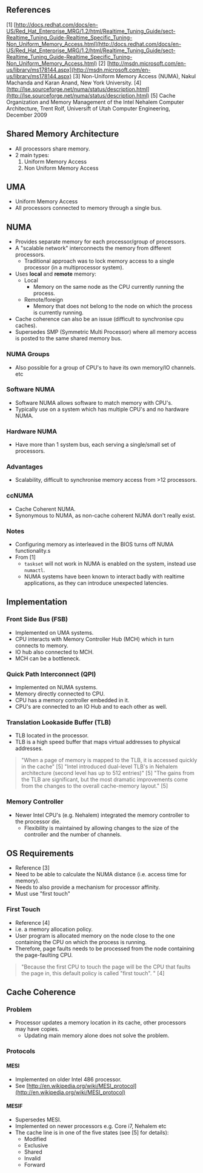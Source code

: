 <!--
Categories:
  - cpu
  - linux
Tags:
  - memory
  - uma
  - numa
-->

## References ##

[1]   [http://docs.redhat.com/docs/en-US/Red_Hat_Enterprise_MRG/1.2/html/Realtime_Tuning_Guide/sect-Realtime_Tuning_Guide-Realtime_Specific_Tuning-Non_Uniform_Memory_Access.html](http://docs.redhat.com/docs/en-US/Red_Hat_Enterprise_MRG/1.2/html/Realtime_Tuning_Guide/sect-Realtime_Tuning_Guide-Realtime_Specific_Tuning-Non_Uniform_Memory_Access.html)
[2]   [http://msdn.microsoft.com/en-us/library/ms178144.aspx](http://msdn.microsoft.com/en-us/library/ms178144.aspx)
[3]   Non-Uniform Memory Access (NUMA), Nakul Machanda and Karan Anand, New York University.
[4]   [http://lse.sourceforge.net/numa/status/description.html](http://lse.sourceforge.net/numa/status/description.html)
[5]   Cache Organization and Memory Management of the Intel Nehalem Computer Architecture, Trent Rolf, Universift of Utah Computer Engineering, December 2009

## Shared Memory Architecture ##

- All processors share memory.
- 2 main types:
  1. Uniform Memory Access
  2. Non Uniform Memory Access

## UMA ##

- Uniform Memory Access
- All processors connected to memory through a single bus.

## NUMA

- Provides separate memory for each processor/group of processors.
- A "scalable network" interconnects the memory from different processors.
  - Traditional approach was to lock memory access to a single processor (in a multiprocessor system).
- Uses **local** and **remote** memory:
  - Local
    - Memory on the same node as the CPU currently running the process.
  - Remote/foreign
    - Memory that does not belong to the node on which the process is currently running.
- Cache coherence can also be an issue (difficult to synchronise cpu caches).
- Supersedes SMP (Symmetric Multi Processor) where all memory access is posted to the same shared memory bus.

### NUMA Groups

- Also possible for a group of CPU's to have its own memory/IO channels. etc

### Software NUMA ###

- Software NUMA allows software to match memory with CPU's.
- Typically use on a system which has multiple CPU's and no hardware NUMA.

### Hardware NUMA ###

- Have more than 1 system bus, each serving a single/small set of processors.

### Advantages

- Scalability, difficult to synchronise memory access from >12 processors.

### ccNUMA

- Cache Coherent NUMA.
- Synonymous to NUMA, as non-cache coherent NUMA don't really exist.

### Notes ###

- Configuring memory as interleaved in the BIOS turns off NUMA functionality.s
- From [1]
  - `taskset` will not work in NUMA is enabled on the system, instead use `numactl`.
  - NUMA systems have been known to interact badly with realtime applications, as they can introduce unexpected latencies.

## Implementation

### Front Side Bus (FSB)

- Implemented on UMA systems.
- CPU interacts with Memory Controller Hub (MCH) which in turn connects to memory.
- IO hub also connected to MCH.
- MCH can be a bottleneck.

### Quick Path Interconnect (QPI) ###

- Implemented on NUMA systems.
- Memory directly connected to CPU.
- CPU has a memory controller embedded in it.
- CPU's are connected to an IO Hub and to each other as well.

### Translation Lookaside Buffer (TLB)

- TLB located in the processor.
- TLB is a high speed buffer that maps virtual addresses to physical addresses.

> "When a page of memory is mapped to the TLB, it is accessed quickly in the cache" [5]
> "Intel introduced dual-level TLB's in Nehalem architecture (second level has up to 512 entries)" [5]
> "The gains from the TLB are significant, but the most dramatic improvements come from the changes to the overall cache-memory layout." [5]

### Memory Controller

- Newer Intel CPU's (e.g. Nehalem) integrated the memory controller to the processor die.
  - Flexibility is maintained by allowing changes to the size of the controller and the number of channels.

## OS Requirements ##

- Reference [3]
- Need to be able to calculate the NUMA distance (i.e. access time for memory).
- Needs to also provide a mechanism for processor affinity.
- Must use "first touch"

### First Touch ###

- Reference [4]
- i.e. a memory allocation policy.
- User program is allocated memory on the node close to the one containing the CPU on which the process is running.
- Therefore, page faults needs to be processed from the node containing the page-faulting CPU.

> "Because the first CPU to touch the page will be the CPU that faults the page in, this default policy is called "first touch". " [4]

## Cache Coherence ##

### Problem ###

- Processor updates a memory location in its cache, other processors may have copies.
  - Updating main memory alone does not solve the problem.

### Protocols ###

#### MESI ####

- Implemented on older Intel 486 processor.
- See [http://en.wikipedia.org/wiki/MESI_protocol](http://en.wikipedia.org/wiki/MESI_protocol)

#### MESIF ####

- Supersedes MESI.
- Implemented on newer processors e.g. Core i7, Nehalem etc
- The cache line is in one of the five states (see [5] for details):
  - Modified
  - Exclusive
  - Shared
  - Invalid
  - Forward



